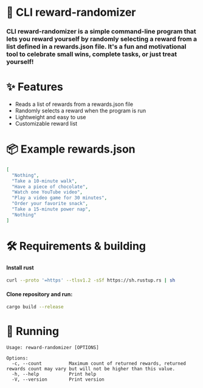 # 🎁 CLI reward-randomizer
### CLI reward-randomizer is a simple command-line program that lets you reward yourself by randomly selecting a reward from a list defined in a rewards.json file. It's a fun and motivational tool to celebrate small wins, complete tasks, or just treat yourself!

# ✨ Features
 - Reads a list of rewards from a rewards.json file
 - Randomly selects a reward when the program is run 
 - Lightweight and easy to use 
 - Customizable reward list

# 📦 Example rewards.json
```json
[
  "Nothing",
  "Take a 10-minute walk",
  "Have a piece of chocolate",
  "Watch one YouTube video",
  "Play a video game for 30 minutes",
  "Order your favorite snack",
  "Take a 15-minute power nap",
  "Nothing"
]
```

# 🛠 Requirements & building
#### Install rust
```bash
curl --proto '=https' --tlsv1.2 -sSf https://sh.rustup.rs | sh
```

#### Clone repository and run:
```bash
cargo build --release
 ```

# 🚀 Running
```
Usage: reward-randomizer [OPTIONS]

Options:
  -c, --count          Maximum count of returned rewards, returned rewards count may vary but will not be higher than this value.
  -h, --help           Print help
  -V, --version        Print version
```
